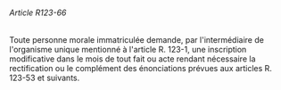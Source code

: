 ###### Article R123-66

Toute personne morale immatriculée demande, par l'intermédiaire de l'organisme unique mentionné à l'article R. 123-1, une inscription modificative dans le mois de tout fait ou acte rendant nécessaire la rectification ou le complément des énonciations prévues aux articles R. 123-53 et suivants.

